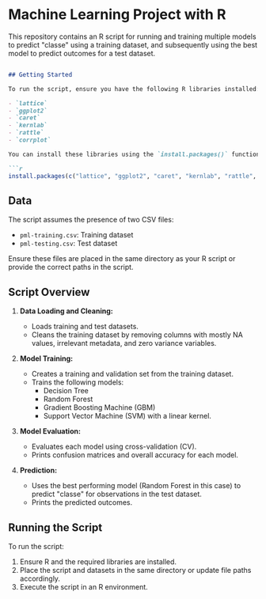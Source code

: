# Machine Learning Project with R
This repository contains an R script for running and training multiple models to predict "classe" using a training dataset, and subsequently using the best model to predict outcomes for a test dataset.

```markdown

## Getting Started

To run the script, ensure you have the following R libraries installed:

- `lattice`
- `ggplot2`
- `caret`
- `kernlab`
- `rattle`
- `corrplot`

You can install these libraries using the `install.packages()` function in R.

```r
install.packages(c("lattice", "ggplot2", "caret", "kernlab", "rattle", "corrplot"))
```

## Data

The script assumes the presence of two CSV files:
- `pml-training.csv`: Training dataset
- `pml-testing.csv`: Test dataset

Ensure these files are placed in the same directory as your R script or provide the correct paths in the script.

## Script Overview

1. **Data Loading and Cleaning:**
   - Loads training and test datasets.
   - Cleans the training dataset by removing columns with mostly NA values, irrelevant metadata, and zero variance variables.

2. **Model Training:**
   - Creates a training and validation set from the training dataset.
   - Trains the following models:
     - Decision Tree
     - Random Forest
     - Gradient Boosting Machine (GBM)
     - Support Vector Machine (SVM) with a linear kernel.

3. **Model Evaluation:**
   - Evaluates each model using cross-validation (CV).
   - Prints confusion matrices and overall accuracy for each model.

4. **Prediction:**
   - Uses the best performing model (Random Forest in this case) to predict "classe" for observations in the test dataset.
   - Prints the predicted outcomes.

## Running the Script

To run the script:
1. Ensure R and the required libraries are installed.
2. Place the script and datasets in the same directory or update file paths accordingly.
3. Execute the script in an R environment.

